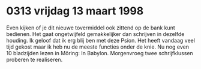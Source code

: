 # 0313 vrijdag 13 maart 1998
Even kijken of je dit nieuwe tovermiddel ook zittend op de bank kunt bedienen. Het gaat ongetwijfeld gemakkelijker dan schrijven in dezelfde houding. Ik geloof dat ik erg blij ben met deze Psion. Het heeft vandaag veel tijd gekost maar ik heb nu de meeste functies onder de knie. Nu nog even 10 bladzijden lezen in Möring: In Babylon. Morgenvroeg twee schrijfklussen proberen te realiseren.